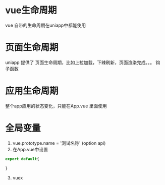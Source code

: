 # vue生命周期
vue 自带的生命周期在uniapp中都能使用


# 页面生命周期
uniapp 提供了 页面生命周期，比如上拉加载，下辣刷新，页面渲染完成。。。 钩子函数


# 应用生命周期
整个app应用的状态变化，只能在App.vue 里面使用

# 全局变量
1. vue.prototype.name = '测试名称' (option api)
2. 在App.vue中设置
```javascript
export default{
	
}
```
3. vuex
